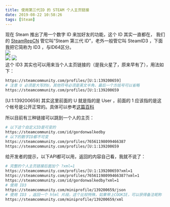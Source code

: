 ```yaml
---
title: 使用第三代ID 的 STEAM 个人主页链接
date: 2019-08-22 10:58:26
tags: [Steam]
---
```

 
现在 Steam 推出了用一个数字 ID 来加好友的功能，这个 ID 其实一直都在，
我们的 [SteamRepCN](https://steamrepcn.com/) 管它叫“Steam 第三代 ID”，老外一般管它叫 SteamID3 ，下面我把它简称为 ID3 ，与ID64区分。  
![](https://s2.ax1x.com/2019/08/22/mdSh9S.png)  
![](https://s2.ax1x.com/2019/08/22/maX89H.png)
![](https://s2.ax1x.com/2019/08/22/mdiwyF.png)  
这个 ID3 其实也可以用来当个人主页链接的（是我火星了，原来早有了），用法如下：
```bash
https://steamcommunity.com/profiles/[U:1:139200659]
# 注意 U 必须是大写的U，其他符号必须是英文半角，最后一个方括号可以省略
https://steamcommunity.com/profiles/[U:1:139200659
```
\[U:1:139200659\] 其实这里前面的 U 就是指的是 User ，前面的 1 应该指的是这个帐号是公开正常的。具体可以参考[这篇百科](https://developer.valvesoftware.com/wiki/SteamID)  

所以目前有三种链接可以跳到一个人的主页：
```bash
# 以下这个自定义ID是可变的
https://steamcommunity.com/id/gordonwalkedby
# 以下的数字ID都不可变
https://steamcommunity.com/profiles/76561198099466387
https://steamcommunity.com/profiles/[U:1:139200659
```

给开发者的提示，以下API都可以用，返回的内容自己看，我就不说了：
```bash
# 完整的个人主页链接后面加个 ?xml=1 
https://steamcommunity.com/profiles/[U:1:139200659?xml=1
https://steamcommunity.com/profiles/76561198099466387?xml=1
https://steamcommunity.com/id/gordonwalkedby?xml=1
# 使用 ID3 
https://steamcommunity.com/miniprofile/139200659/json
# 使用 ID3 ，返回一个 html 片段，这个比较特殊，如果带上COOKIE，可以获得备注昵称
https://steamcommunity.com/miniprofile/139200659/xml
```
